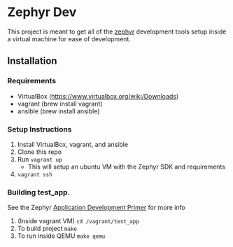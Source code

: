 # Zephyr Dev

This project is meant to get all of the [zephyr](https://www.zephyrproject.org) development tools setup inside a virtual machine for ease of development.

## Installation

### Requirements
* VirtualBox (https://www.virtualbox.org/wiki/Downloads)
* vagrant (brew install vagrant)
* ansible (brew install ansible)

### Setup Instructions
1. Install VirtualBox, vagrant, and ansible
1. Clone this repo
1. Run `vagrant up`
	* This will setup an ubuntu VM with the Zephyr SDK and requirements
1. `vagrant ssh`

### Building test_app.
See the Zephyr [Application Development Primer](https://www.zephyrproject.org/doc/application/application.html) for more info
1. (Inside vagrant VM) `cd /vagrant/test_app`
1. To build project `make`
1. To run inside QEMU `make qemu`
